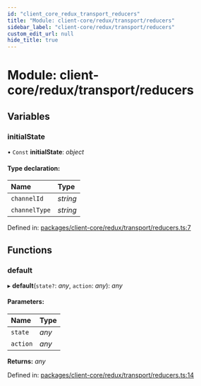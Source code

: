 ```yaml
---
id: "client_core_redux_transport_reducers"
title: "Module: client-core/redux/transport/reducers"
sidebar_label: "client-core/redux/transport/reducers"
custom_edit_url: null
hide_title: true
---
```


# Module: client-core/redux/transport/reducers

## Variables

### initialState

• `Const` **initialState**: *object*

#### Type declaration:

Name | Type |
:------ | :------ |
`channelId` | *string* |
`channelType` | *string* |

Defined in: [packages/client-core/redux/transport/reducers.ts:7](https://github.com/xr3ngine/xr3ngine/blob/9d253dc38/packages/client-core/redux/transport/reducers.ts#L7)

## Functions

### default

▸ **default**(`state?`: *any*, `action`: *any*): *any*

#### Parameters:

Name | Type |
:------ | :------ |
`state` | *any* |
`action` | *any* |

**Returns:** *any*

Defined in: [packages/client-core/redux/transport/reducers.ts:14](https://github.com/xr3ngine/xr3ngine/blob/9d253dc38/packages/client-core/redux/transport/reducers.ts#L14)
